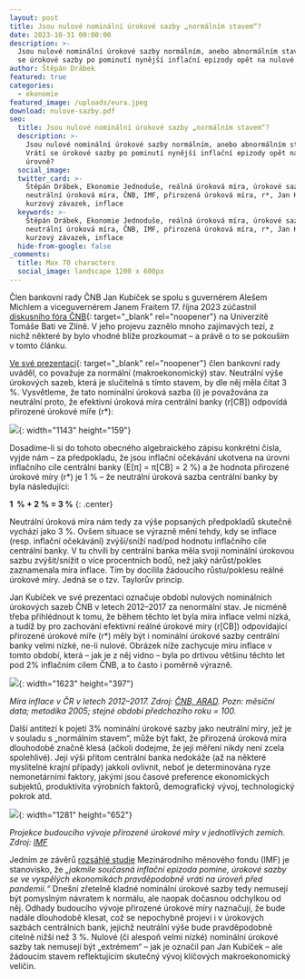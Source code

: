```yaml
---
layout: post
title: Jsou nulové nominální úrokové sazby „normálním stavem“?
date: 2023-10-31 00:00:00
description: >-
  Jsou nulové nominální úrokové sazby normálním, anebo abnormálním stavem? Vrátí
  se úrokové sazby po pominutí nynější inflační epizody opět na nulové úrovně?
author: Štěpán Drábek
featured: true
categories:
  - ekonomie
featured_image: /uploads/eura.jpeg
download: nulove-sazby.pdf
seo:
  title: Jsou nulové nominální úrokové sazby „normálním stavem“?
  description: >-
    Jsou nulové nominální úrokové sazby normálním, anebo abnormálním stavem?
    Vrátí se úrokové sazby po pominutí nynější inflační epizody opět na nulové
    úrovně?
  social_image:
  twitter_card: >-
    Štěpán Drábek, Ekonomie Jednoduše, reálná úroková míra, úrokové sazby,
    neutrální úroková míra, ČNB, IMF, přirozená úroková míra, r*, Jan Kubíček,
    kurzový závazek, inflace
  keywords: >-
    Štěpán Drábek, Ekonomie Jednoduše, reálná úroková míra, úrokové sazby,
    neutrální úroková míra, ČNB, IMF, přirozená úroková míra, r*, Jan Kubíček,
    kurzový závazek, inflace
  hide-from-google: false
_comments:
  title: Max 70 characters
  social_image: landscape 1200 x 600px
---
```

Člen bankovní rady ČNB Jan Kubíček se spolu s guvernérem Alešem Michlem a viceguvernérem Janem Fraitem 17. října 2023 zúčastnil [diskusního fóra ČNB](https://www.cnb.cz/cs/verejnost/servis-pro-media/audio-video/Diskusni-forum-CNB-naUniverzite-Tomase-Bati-veZline-00001/){: target="_blank" rel="noopener"} na Univerzitě Tomáše Bati ve Zlíně. V jeho projevu zaznělo mnoho zajímavých tezí, z nichž některé by bylo vhodné blíže prozkoumat – a právě o to se pokouším v tomto článku.



[Ve své prezentaci](https://www.cnb.cz/export/sites/cnb/cs/verejnost/.galleries/pro_media/konference_projevy/vystoupeni_projevy/download/20231017_kubicek_diskusni_forum_zlin.pdf){: target="_blank" rel="noopener"} člen bankovní rady uváděl, co považuje za normální (makroekonomický) stav. Neutrální výše úrokových sazeb, která je slučitelná s tímto stavem, by dle něj měla čítat 3 %. Vysvětleme, že tato nominální úroková sazba (i) je považována za neutrální proto, že efektivní úroková míra centrální banky (r\[CB\]) odpovídá přirozené úrokové míře (r\*):



![](blob:https://app.cloudcannon.com/0ed7379b-c823-4d42-978d-2c568d0fb83e){: width="1143" height="159"}



Dosadíme-li si do tohoto obecného algebraického zápisu konkrétní čísla, vyjde nám – za předpokladu, že jsou inflační očekávání ukotvena na úrovni inflačního cíle centrální banky (E\[π\] = π\[CB\] = 2 %) a že hodnota přirozené úrokové míry (r\*) je 1 % – že neutrální úroková sazba centrální banky by byla následující:



**1 &nbsp;% + 2 % = 3 %**
{: .center}



Neutrální úroková míra nám tedy za výše popsaných předpokladů skutečně vychází jako 3 %. Ovšem situace se výrazně mění tehdy, kdy se inflace (resp. inflační očekávání) zvýší/sníží nad/pod hodnotu inflačního cíle centrální banky. V tu chvíli by centrální banka měla svoji nominální úrokovou sazbu zvýšit/snížit o více procentních bodů, než jaký nárůst/pokles zaznamenala míra inflace. Tím by docílila žádoucího růstu/poklesu reálné úrokové míry. Jedná se o tzv. Taylorův princip.



Jan Kubíček ve své prezentaci označuje období nulových nominálních úrokových sazeb ČNB v letech 2012–2017 za nenormální stav. Je nicméně třeba přihlédnout k tomu, že během těchto let byla míra inflace velmi nízká, a tudíž by pro zachování efektivní reálné úrokové míry (r\[CB\]) odpovídající přirozené úrokové míře (r\*) měly být i nominální úrokové sazby centrální banky velmi nízké, ne-li nulové. Obrázek níže zachycuje míru inflace v tomto období, která – jak je z něj vidno – byla po drtivou většinu těchto let pod 2% inflačním cílem ČNB, a to často i poměrně výrazně.



![](blob:https://app.cloudcannon.com/defc99ea-49c9-40dd-97c3-ec60739d5605){: width="1623" height="397"}



*Míra inflace v ČR v letech 2012–2017. Zdroj:* [*ČNB, ARAD*](https://www.cnb.cz/arad/#/cs/indicators)*. Pozn: měsíční data; metodika 2005; stejné období předchozího roku = 100.*



Další antitezí k pojetí 3% nominální úrokové sazby jako neutrální míry, jež je v souladu s „normálním stavem“, může být fakt, že přirozená úroková míra dlouhodobě značně klesá (ačkoli dodejme, že její měření nikdy není zcela spolehlivé). Její výši přitom centrální banka nedokáže (až na některé myslitelné krajní případy) jakkoli ovlivnit, neboť je determinována ryze nemonetárními faktory, jakými jsou časové preference ekonomických subjektů, produktivita výrobních faktorů, demografický vývoj, technologický pokrok atd.



![](blob:https://app.cloudcannon.com/823f2eb8-edd3-49d1-b26d-d735ca7ae890){: width="1281" height="652"}



*Projekce budoucího vývoje přirozené úrokové míry v jednotlivých zemích. Zdroj:* [*IMF*](https://www.imf.org/-/media/Files/Publications/WEO/2023/April/English/text.ashx)



Jedním ze závěrů [rozsáhlé studie](https://www.imf.org/-/media/Files/Publications/WEO/2023/April/English/text.ashx) Mezinárodního měnového fondu (IMF) je stanovisko, že *„jakmile současná inflační epizoda pomine, úrokové sazby se ve vyspělých ekonomikách pravděpodobně vrátí na úroveň před pandemií.“* Dnešní zřetelně kladné nominální úrokové sazby tedy nemusejí být pomyslným návratem k normálu, ale naopak dočasnou odchylkou od něj. Odhady budoucího vývoje přirozené úrokové míry naznačují, že bude nadále dlouhodobě klesat, což se nepochybně projeví i v úrokových sazbách centrálních bank, jejichž neutrální výše bude pravděpodobně citelně nižší než 3 %. Nulové (či alespoň velmi nízké) nominální úrokové sazby tak nemusejí být „extrémem“ – jak je označil pan Jan Kubíček – ale žádoucím stavem reflektujícím skutečný vývoj klíčových makroekonomický veličin.